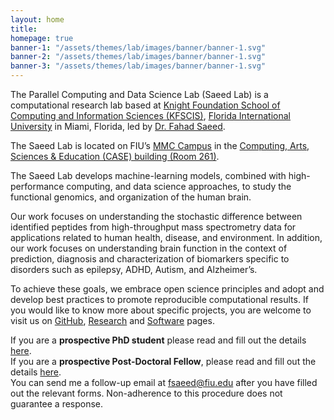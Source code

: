 ```yaml
---
layout: home
title: 
homepage: true
banner-1: "/assets/themes/lab/images/banner/banner-1.svg"
banner-2: "/assets/themes/lab/images/banner/banner-1.svg"
banner-3: "/assets/themes/lab/images/banner/banner-1.svg"
---
```

The Parallel Computing and Data Science Lab (Saeed Lab) is a computational research lab based at [Knight Foundation School of Computing and Information Sciences (KFSCIS)](https://www.cis.fiu.edu/), [Florida International University](https://www.fiu.edu/) in Miami, Florida, led by [Dr. Fahad Saeed](https://prof-s.github.io/). 

The Saeed Lab is located on FIU’s [MMC Campus](https://campusmaps.fiu.edu/docs/MMC.pdf) in the [Computing, Arts, Sciences & Education (CASE) building (Room 261)](https://campusmaps.fiu.edu/index.html#/campus/MMC).

The Saeed Lab develops machine-learning models, combined with high-performance computing, and data science approaches, to study the functional genomics, and organization of the human brain.

Our work focuses on understanding the stochastic difference between identified peptides from high-throughput mass spectrometry data for applications related to human health, disease, and environment. In addition, our work focuses on understanding brain function in the context of prediction, diagnosis and characterization of biomarkers specific to disorders such as epilepsy, ADHD, Autism, and Alzheimer’s.

To achieve these goals, we embrace open science principles and adopt and develop best practices to promote reproducible computational results. If you would like to know more about specific projects, you are welcome to visit us on [GitHub](https://github.com/pcdslab), [Research](https://pcdslab.github.io/projects/) and [Software](https://pcdslab.github.io/Software/) pages.

If you are a **prospective PhD student** please read and fill out the details [here](https://forms.gle/vwzi6fVkr1rHoxj96).<br>
If you are a **prospective Post-Doctoral Fellow**, please read and fill out the details [here](https://forms.gle/vxJ3HMiydeV8scPo7).<br>
You can send me a follow-up email at <fsaeed@fiu.edu> after you have filled out the relevant forms. Non-adherence to this procedure does not guarantee a response.